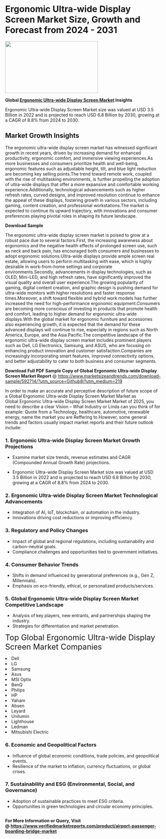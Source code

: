 <H1>Ergonomic Ultra-wide Display Screen Market Size, Growth and Forecast from 2024 - 2031</H1><img class="aligncenter size-medium wp-image-584254" src="https://thirdeyenews.in/wp-content/uploads/2024/09/Global-Market-Research-300x168.jpeg" alt="" width="300" height="168" /><p><strong>Global&nbsp;<a href="https://www.marketsizeandtrends.com/download-sample/592714/?utm_source=Github8j?utm_medium=219">Ergonomic Ultra-wide Display Screen Market</a> Insights</strong></p><p>Ergonomic Ultra-wide Display Screen Market size was valued at USD 3.5 Billion in 2022 and is projected to reach USD 6.8 Billion by 2030, growing at a CAGR of 8.8% from 2024 to 2030.</p><p><h2>Market Growth Insights</h2> <p>The ergonomic ultra-wide display screen market has witnessed significant growth in recent years, driven by increasing demand for enhanced productivity, ergonomic comfort, and immersive viewing experiences.As more businesses and consumers prioritize health and well-being, ergonomic features such as adjustable height, tilt, and blue light reduction are becoming key selling points.The trend toward remote work, coupled with the rise of multitasking environments, is further propelling the adoption of ultra-wide displays that offer a more expansive and comfortable working experience.Additionally, technological advancements such as higher refresh rates, curved designs, and improved resolution continue to enhance the appeal of these displays, fostering growth in various sectors, including gaming, content creation, and professional workstations.The market is expected to continue its upward trajectory, with innovations and consumer preferences playing pivotal roles in shaping its future landscape.</p> <p><strong>Download Sample</strong></p> <p>The ergonomic ultra-wide display screen market is poised to grow at a robust pace due to several factors.First, the increasing awareness about ergonomics and the negative health effects of prolonged screen use, such as neck and back pain, has encouraged both consumers and businesses to adopt ergonomic solutions.Ultra-wide displays provide ample screen real estate, allowing users to perform multitasking with ease, which is highly desirable in work-from-home settings and corporate environments.Secondly, advancements in display technologies, such as OLED, Mini-LED, and high refresh rates, have significantly improved the visual quality and overall user experience.The growing popularity of gaming, digital content creation, and graphic design is pushing demand for ultra-wide monitors with higher resolutions and faster response times.Moreover, a shift toward flexible and hybrid work models has further increased the need for high-performance ergonomic equipment.Consumers are becoming more conscious of investing in products that promote health and comfort, leading to higher demand for ergonomic ultra-wide displays.With the global market for ergonomic furniture and accessories also experiencing growth, it is expected that the demand for these advanced displays will continue to rise, especially in regions such as North America, Europe, and the Asia Pacific.The competitive landscape of the ergonomic ultra-wide display screen market includes prominent players such as Dell, LG Electronics, Samsung, and ASUS, who are focusing on enhancing product innovation and customer satisfaction.Companies are increasingly incorporating smart features, improved connectivity options, and better adjustability to cater to both business and consumer segments.</p> <p><span class=""><strong>Download Full PDF Sample Copy of Global Ergonomic Ultra-wide Display Screen Market Report</strong> @ <a href="https://www.marketsizeandtrends.com/download-sample/592714/?utm_source=Github8j?utm_medium=219" target="_blank">https://www.marketsizeandtrends.com/download-sample/592714/?utm_source=Github8j?utm_medium=219</a></span></p><p>In order to make an accurate and perceptive description of future scope of a Global&nbsp;Ergonomic Ultra-wide Display Screen Market Market as Global&nbsp;Ergonomic Ultra-wide Display Screen Market Market of 2025, you need to describe a clear Vision &ndash; What Industry or Linda can you think of for example: Quote from a Technology, healthcare, automotive, renewable energy, name the market you are Reffering to.However, some general trends and factors usually impact market reports and their future outlook include:</p><h3>1.&nbsp;<strong>Ergonomic Ultra-wide Display Screen Market Growth Projections</strong></h3><ul><li>Examine market size trends, revenue estimates and CAGR (Compounded Annual Growth Rate) projections.</li><li><p>Ergonomic Ultra-wide Display Screen Market size was valued at USD 3.5 Billion in 2022 and is projected to reach USD 6.8 Billion by 2030, growing at a CAGR of 8.8% from 2024 to 2030.</p></li></ul><h3>2.&nbsp;<strong>Ergonomic Ultra-wide Display Screen Market Technological Advancements</strong></h3><ul><li>Integration of AI, IoT, blockchain, or automation in the industry.</li><li>Innovations driving cost reductions or improving efficiency.</li></ul><h3>3.&nbsp;<strong>Regulatory and Policy Changes</strong></h3><ul><li>Impact of global and regional regulations, including sustainability and carbon-neutral goals.</li><li>Compliance challenges and opportunities tied to government initiatives.</li></ul><h3>4.&nbsp;<strong>Consumer Behavior Trends</strong></h3><ul><li>Shifts in demand influenced by generational preferences (e.g., Gen Z, Millennials).</li><li>Emphasis on eco-friendly, ethical, or personalized products/services.</li></ul><h3>5.&nbsp;<strong>Global Ergonomic Ultra-wide Display Screen Market Competitive Landscape</strong></h3><ul><li>Analysis of key players, new entrants, and partnerships shaping the industry.</li><li>Strategies for differentiation and market penetration.</li></ul><p data-pm-slice="1 1 []"><span style="color: inherit; font-family: inherit; font-size: 25px;">Top Global Ergonomic Ultra-wide Display Screen Market Companies</span></p><div class="" data-test-id=""><p><li>Dell</li><li> LG</li><li> Samsung</li><li> Asus</li><li> MSI Optix</li><li> BenQ</li><li> Philips</li><li> HP</li><li> Yaham</li><li> Absen</li><li> Leyard</li><li> Unilumin</li><li> Lighthouse</li><li> Ledman</li><li> Mitsubishi Electric</li></p></div><h3>6.&nbsp;<strong>Economic and Geopolitical Factors</strong></h3><ul><li>Influence of global economic conditions, trade policies, and geopolitical events.</li><li>Resilience of the market to inflation, currency fluctuations, or global crises.</li></ul><h3>7.&nbsp;<strong>Sustainability and ESG (Environmental, Social, and Governance)</strong></h3><ul><li>Adoption of sustainable practices to meet ESG criteria.</li><li>Opportunities in green technologies and circular economy principles.</li></ul><h2><strong style="font-size: 14px;">For More Information or Query, Visit @&nbsp;</strong><a style="background-color: #ffffff; font-size: 14px;" href="https://www.marketsizeandtrends.com/report/ergonomic-ultra-wide-display-screen-market/" target="_blank">https://www.verifiedmarketreports.com/product/airport-passenger-boarding-bridge-market</a></h2>